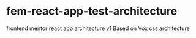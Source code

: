# fem-react-app-test-architecture

frontend mentor react app architecture v1
Based on Vox css architecture
